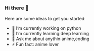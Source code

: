 ### Hi there 👋



Here are some ideas to get you started:

- 🔭 I’m currently working on python 
- 🌱 I’m currently learning deep learning
- 💬 Ask me about anythin anime,coding
- ⚡ Fun fact: anime lover

